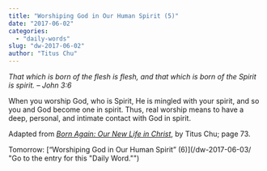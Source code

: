 ```yaml
---
title: "Worshiping God in Our Human Spirit (5)"
date: "2017-06-02"
categories: 
  - "daily-words"
slug: "dw-2017-06-02"
author: "Titus Chu"
---
```


_That which is born of the flesh is flesh, and that which is born of the Spirit is spirit._ _– John 3:6_

When you worship God, who is Spirit, He is mingled with your spirit, and so you and God become one in spirit. Thus, real worship means to have a deep, personal, and intimate contact with God in spirit.

Adapted from _[Born Again: Our New Life in Christ](/book-born-again/ "Go to the listing for this book.")_, by Titus Chu; page 73.

Tomorrow: [“Worshiping God in Our Human Spirit” (6)](/dw-2017-06-03/ "Go to the entry for this "Daily Word."")
